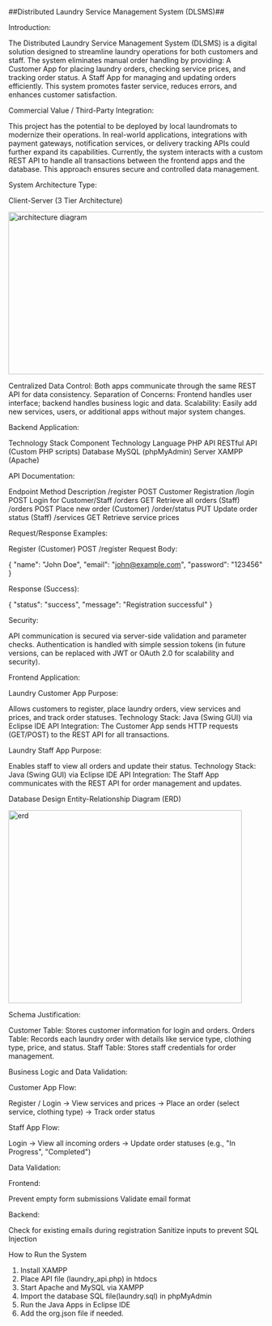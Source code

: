 ##Distributed Laundry Service Management System (DLSMS)##

Introduction:

The Distributed Laundry Service Management System (DLSMS) is a digital solution designed to streamline laundry operations for both customers and staff. The system eliminates manual order handling by providing:
A Customer App for placing laundry orders, checking service prices, and tracking order status.
A Staff App for managing and updating orders efficiently.
This system promotes faster service, reduces errors, and enhances customer satisfaction.

Commercial Value / Third-Party Integration:

This project has the potential to be deployed by local laundromats to modernize their operations. In real-world applications, integrations with payment gateways, notification services, or delivery tracking APIs could further expand its capabilities.
Currently, the system interacts with a custom REST API to handle all transactions between the frontend apps and the database. This approach ensures secure and controlled data management.

System Architecture Type:

Client-Server (3 Tier Architecture)

<img width="544" height="321" alt="architecture diagram" src="https://github.com/user-attachments/assets/17a8ca44-e3f8-4611-abe9-0f466742f0c4" />

Centralized Data Control: Both apps communicate through the same REST API for data consistency.
Separation of Concerns: Frontend handles user interface; backend handles business logic and data.
Scalability: Easily add new services, users, or additional apps without major system changes.

Backend Application:

Technology Stack
Component	Technology
Language	PHP
API	RESTful API (Custom PHP scripts)
Database	MySQL (phpMyAdmin)
Server	XAMPP (Apache)

API Documentation:

Endpoint	Method	Description
/register	POST	Customer Registration
/login	POST	Login for Customer/Staff
/orders	GET	Retrieve all orders (Staff)
/orders	POST	Place new order (Customer)
/order/status	PUT	Update order status (Staff)
/services	GET	Retrieve service prices

Request/Response Examples:

Register (Customer)
POST /register
Request Body:

{
  "name": "John Doe",
  "email": "john@example.com",
  "password": "123456"
}

Response (Success):

{
  "status": "success",
  "message": "Registration successful"
}

Security:

API communication is secured via server-side validation and parameter checks.
Authentication is handled with simple session tokens (in future versions, can be replaced with JWT or OAuth 2.0 for scalability and security).

Frontend Application:

Laundry Customer App
Purpose:

Allows customers to register, place laundry orders, view services and prices, and track order statuses.
Technology Stack:
Java (Swing GUI) via Eclipse IDE
API Integration:
The Customer App sends HTTP requests (GET/POST) to the REST API for all transactions.

Laundry Staff App
Purpose:

Enables staff to view all orders and update their status.
Technology Stack:
Java (Swing GUI) via Eclipse IDE
API Integration:
The Staff App communicates with the REST API for order management and updates.

Database Design
Entity-Relationship Diagram (ERD)

<img width="461" height="381" alt="erd" src="https://github.com/user-attachments/assets/f246cb57-1b49-41f5-a80d-bbffdceb0f1d" />

Schema Justification:

Customer Table: Stores customer information for login and orders.
Orders Table: Records each laundry order with details like service type, clothing type, price, and status.
Staff Table: Stores staff credentials for order management.

Business Logic and Data Validation:

Customer App Flow:

Register / Login -> View services and prices -> Place an order (select service, clothing type) -> Track order status

Staff App Flow:

Login -> View all incoming orders -> Update order statuses (e.g., "In Progress", "Completed")

Data Validation:

Frontend:

Prevent empty form submissions
Validate email format

Backend:

Check for existing emails during registration
Sanitize inputs to prevent SQL Injection

How to Run the System
1. Install XAMPP
2. Place API file (laundry_api.php) in htdocs
3. Start Apache and MySQL via XAMPP
4. Import the database SQL file(laundry.sql) in phpMyAdmin
5. Run the Java Apps in Eclipse IDE
6. Add the org.json file if needed.
